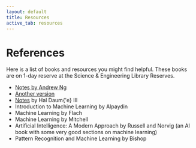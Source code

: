 ```yaml
---
layout: default
title: Resources
active_tab: resources
---
```


References 
=============================================================
Here is a list of books and resources you might find helpful. These books are on 1-day reserve at the Science & Engineering Library Reserves.
* [Notes by Andrew Ng](http://cs229.stanford.edu/materials.html)
* [Another version](www.holehouse.org/mlclass/)
* [Notes](http://ciml.info/) by Hal Daum{\'e} III
* Introduction to Machine Learning by Alpaydin
* Machine Learning by Flach
* Machine Learning by Mitchell
* Artificial  Intelligence:  A  Modern  Approach by Russell and Norvig (an AI book with some very good sections on machine learning)
* Pattern  Recognition  and  Machine  Learning by  Bishop

